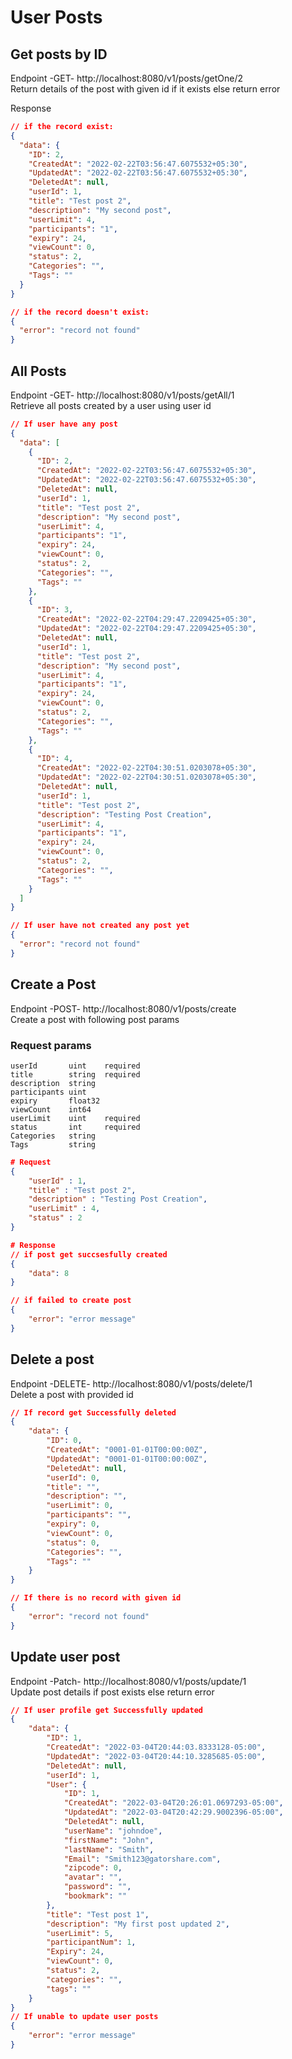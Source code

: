 # User Posts

## Get posts by ID 
Endpoint -GET- http://localhost:8080/v1/posts/getOne/2 <br>
Return details of the post with given id if it exists else return error  

Response <br>
```json
// if the record exist:
{
  "data": {
    "ID": 2,
    "CreatedAt": "2022-02-22T03:56:47.6075532+05:30",
    "UpdatedAt": "2022-02-22T03:56:47.6075532+05:30",
    "DeletedAt": null,
    "userId": 1,
    "title": "Test post 2",
    "description": "My second post",
    "userLimit": 4,
    "participants": "1",
    "expiry": 24,
    "viewCount": 0,
    "status": 2,
    "Categories": "",
    "Tags": ""
  }
}

// if the record doesn't exist: 
{
  "error": "record not found"
}
```

## All Posts 
Endpoint -GET- http://localhost:8080/v1/posts/getAll/1 <br>
Retrieve all posts created by a user using user id

```json
// If user have any post
{
  "data": [
    {
      "ID": 2,
      "CreatedAt": "2022-02-22T03:56:47.6075532+05:30",
      "UpdatedAt": "2022-02-22T03:56:47.6075532+05:30",
      "DeletedAt": null,
      "userId": 1,
      "title": "Test post 2",
      "description": "My second post",
      "userLimit": 4,
      "participants": "1",
      "expiry": 24,
      "viewCount": 0,
      "status": 2,
      "Categories": "",
      "Tags": ""
    },
    {
      "ID": 3,
      "CreatedAt": "2022-02-22T04:29:47.2209425+05:30",
      "UpdatedAt": "2022-02-22T04:29:47.2209425+05:30",
      "DeletedAt": null,
      "userId": 1,
      "title": "Test post 2",
      "description": "My second post",
      "userLimit": 4,
      "participants": "1",
      "expiry": 24,
      "viewCount": 0,
      "status": 2,
      "Categories": "",
      "Tags": ""
    },
    {
      "ID": 4,
      "CreatedAt": "2022-02-22T04:30:51.0203078+05:30",
      "UpdatedAt": "2022-02-22T04:30:51.0203078+05:30",
      "DeletedAt": null,
      "userId": 1,
      "title": "Test post 2",
      "description": "Testing Post Creation",
      "userLimit": 4,
      "participants": "1",
      "expiry": 24,
      "viewCount": 0,
      "status": 2,
      "Categories": "",
      "Tags": ""
    }
  ]
}

// If user have not created any post yet
{
  "error": "record not found"
}
``` 

## Create a Post 
Endpoint -POST- http://localhost:8080/v1/posts/create <br>
Create a post with following post params

### Request params
	userId       uint    required 
	title        string  required 
	description  string  
    participants uint  	 
    expiry       float32 
    viewCount    int64   
    userLimit    uint    required
	status       int     required
	Categories   string
	Tags         string

```json
# Request
{
    "userId" : 1,
    "title" : "Test post 2",
    "description" : "Testing Post Creation",
    "userLimit" : 4,
    "status" : 2
}

# Response
// if post get succsesfully created 
{
    "data": 8
}

// if failed to create post
{
    "error": "error message"
}
```

## Delete a post
Endpoint -DELETE- http://localhost:8080/v1/posts/delete/1 <br>
Delete a post with provided id

```json
// If record get Successfully deleted
{
    "data": {
        "ID": 0,
        "CreatedAt": "0001-01-01T00:00:00Z",
        "UpdatedAt": "0001-01-01T00:00:00Z",
        "DeletedAt": null,
        "userId": 0,
        "title": "",
        "description": "",
        "userLimit": 0,
        "participants": "",
        "expiry": 0,
        "viewCount": 0,
        "status": 0,
        "Categories": "",
        "Tags": ""
    }
}

// If there is no record with given id 
{
    "error": "record not found"
}
```

## Update user post
Endpoint -Patch- http://localhost:8080/v1/posts/update/1 <br>
Update post details if post exists else return error

```json
// If user profile get Successfully updated
{
    "data": {
        "ID": 1,
        "CreatedAt": "2022-03-04T20:44:03.8333128-05:00",
        "UpdatedAt": "2022-03-04T20:44:10.3285685-05:00",
        "DeletedAt": null,
        "userId": 1,
        "User": {
            "ID": 1,
            "CreatedAt": "2022-03-04T20:26:01.0697293-05:00",
            "UpdatedAt": "2022-03-04T20:42:29.9002396-05:00",
            "DeletedAt": null,
            "userName": "johndoe",
            "firstName": "John",
            "lastName": "Smith",
            "Email": "Smith123@gatorshare.com",
            "zipcode": 0,
            "avatar": "",
            "password": "",
            "bookmark": ""
        },
        "title": "Test post 1",
        "description": "My first post updated 2",
        "userLimit": 5,
        "participantNum": 1,
        "Expiry": 24,
        "viewCount": 0,
        "status": 2,
        "categories": "",
        "tags": ""
    }
}
// If unable to update user posts
{
    "error": "error message"
}
```
